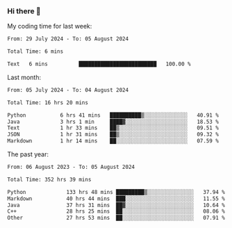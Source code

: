 ### Hi there 👋

My coding time for last week:

<!--START_SECTION:week-->

```txt
From: 29 July 2024 - To: 05 August 2024

Total Time: 6 mins

Text   6 mins          █████████████████████████   100.00 %
```

<!--END_SECTION:week-->

Last month:

<!--START_SECTION:month-->

```txt
From: 05 July 2024 - To: 04 August 2024

Total Time: 16 hrs 20 mins

Python           6 hrs 41 mins   ██████████▒░░░░░░░░░░░░░░   40.91 %
Java             3 hrs 1 min     ████▓░░░░░░░░░░░░░░░░░░░░   18.53 %
Text             1 hr 33 mins    ██▒░░░░░░░░░░░░░░░░░░░░░░   09.51 %
JSON             1 hr 31 mins    ██▒░░░░░░░░░░░░░░░░░░░░░░   09.32 %
Markdown         1 hr 14 mins    ██░░░░░░░░░░░░░░░░░░░░░░░   07.59 %
```

<!--END_SECTION:month-->

The past year:

<!--START_SECTION:year-->

```txt
From: 06 August 2023 - To: 05 August 2024

Total Time: 352 hrs 39 mins

Python             133 hrs 48 mins █████████▒░░░░░░░░░░░░░░░   37.94 %
Markdown           40 hrs 44 mins  ███░░░░░░░░░░░░░░░░░░░░░░   11.55 %
Java               37 hrs 31 mins  ██▓░░░░░░░░░░░░░░░░░░░░░░   10.64 %
C++                28 hrs 25 mins  ██░░░░░░░░░░░░░░░░░░░░░░░   08.06 %
Other              27 hrs 53 mins  ██░░░░░░░░░░░░░░░░░░░░░░░   07.91 %
```

<!--END_SECTION:year-->

